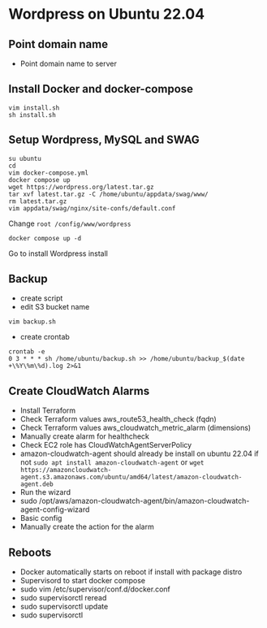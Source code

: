 # Wordpress on Ubuntu 22.04

## Point domain name 
- Point domain name to server

## Install Docker and docker-compose
```
vim install.sh
sh install.sh
```

## Setup Wordpress, MySQL and SWAG
```
su ubuntu 
cd 
vim docker-compose.yml
docker compose up
wget https://wordpress.org/latest.tar.gz
tar xvf latest.tar.gz -C /home/ubuntu/appdata/swag/www/
rm latest.tar.gz
vim appdata/swag/nginx/site-confs/default.conf
```

Change `root /config/www/wordpress`

`docker compose up -d`

Go to install Wordpress install

## Backup
- create script
- edit S3 bucket name
```
vim backup.sh
```
- create crontab
```
crontab -e
0 3 * * * sh /home/ubuntu/backup.sh >> /home/ubuntu/backup_$(date +\%Y\%m\%d).log 2>&1
```

## Create CloudWatch Alarms
- Install Terraform
- Check Terraform values aws_route53_health_check (fqdn)
- Check Terraform values aws_cloudwatch_metric_alarm (dimensions)
- Manually create alarm for healthcheck 
- Check EC2 role has CloudWatchAgentServerPolicy
- amazon-cloudwatch-agent should already be install on ubuntu 22.04 if not `sudo apt install amazon-cloudwatch-agent` or `wget https://amazoncloudwatch-agent.s3.amazonaws.com/ubuntu/amd64/latest/amazon-cloudwatch-agent.deb`
- Run the wizard
- sudo /opt/aws/amazon-cloudwatch-agent/bin/amazon-cloudwatch-agent-config-wizard
- Basic config
- Manually create the action for the alarm

## Reboots
- Docker automatically starts on reboot if install with package distro
- Supervisord to start docker compose
- sudo vim /etc/supervisor/conf.d/docker.conf
- sudo supervisorctl reread
- sudo supervisorctl update
- sudo supervisorctl
